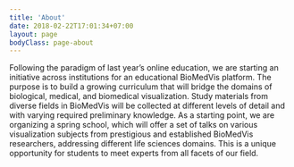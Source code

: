 ```yaml
---
title: 'About'
date: 2018-02-22T17:01:34+07:00
layout: page
bodyClass: page-about
---
```



Following the paradigm of last year’s online education, we are starting an initiative across institutions for an educational BioMedVis platform. The purpose is to build a growing curriculum that will bridge the domains of biological, medical, and biomedical visualization. Study materials from diverse fields in BioMedVis will be collected at different levels of detail and with varying required preliminary knowledge. As a starting point, we are organizing a spring school, which will offer a set of talks on various visualization subjects from prestigious and established BioMedVis researchers, addressing different life sciences domains. This is a unique opportunity for students to meet experts from all facets of our field.

